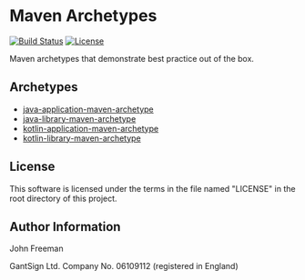 Maven Archetypes
================

[![Build Status](https://travis-ci.org/gantsign/maven-archetypes.svg?branch=master)](https://travis-ci.org/gantsign/maven-archetypes)
[![License](https://img.shields.io/badge/license-MIT-blue.svg)](LICENSE)

Maven archetypes that demonstrate best practice out of the box.

Archetypes
----------

* [java-application-maven-archetype](https://gantsign.github.io/maven-archetypes/java-application-maven-archetype)
* [java-library-maven-archetype](https://gantsign.github.io/maven-archetypes/java-library-maven-archetype)
* [kotlin-application-maven-archetype](https://gantsign.github.io/maven-archetypes/kotlin-application-maven-archetype)
* [kotlin-library-maven-archetype](https://gantsign.github.io/maven-archetypes/kotlin-library-maven-archetype)

License
-------

This software is licensed under the terms in the file named "LICENSE" in the
root directory of this project.

Author Information
------------------

John Freeman

GantSign Ltd.
Company No. 06109112 (registered in England)
